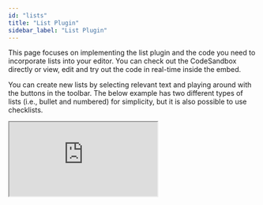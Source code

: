 ```yaml
---
id: "lists"
title: "List Plugin"
sidebar_label: "List Plugin"
---
```


This page focuses on implementing the list plugin and the code you need to incorporate lists into your editor. You can check out the CodeSandbox directly or view, edit and try out the code in real-time inside the embed. 

You can create new lists by selecting relevant text and playing around with the buttons in the toolbar. The below example has two different types of lists (i.e., bullet and numbered) for simplicity, but it is also possible to use checklists. 

<iframe src="https://codesandbox.io/embed/lexical-list-plugin-example-00d642?fontsize=14&hidenavigation=1&module=/src/Editor.js,/src/plugins/ListToolbar.tsx&theme=dark&view=split"
     style={{width:100+"%", height:700+"px", border:0, "border-radius": 4+"px", overflow:"hidden"}}
     title="lexical-plain-text-example (forked)"
     allow="accelerometer; ambient-light-sensor; camera; encrypted-media; geolocation; gyroscope; hid; microphone; midi; payment; usb; vr; xr-spatial-tracking"
     sandbox="allow-forms allow-modals allow-popups allow-presentation allow-same-origin allow-scripts"
></iframe>